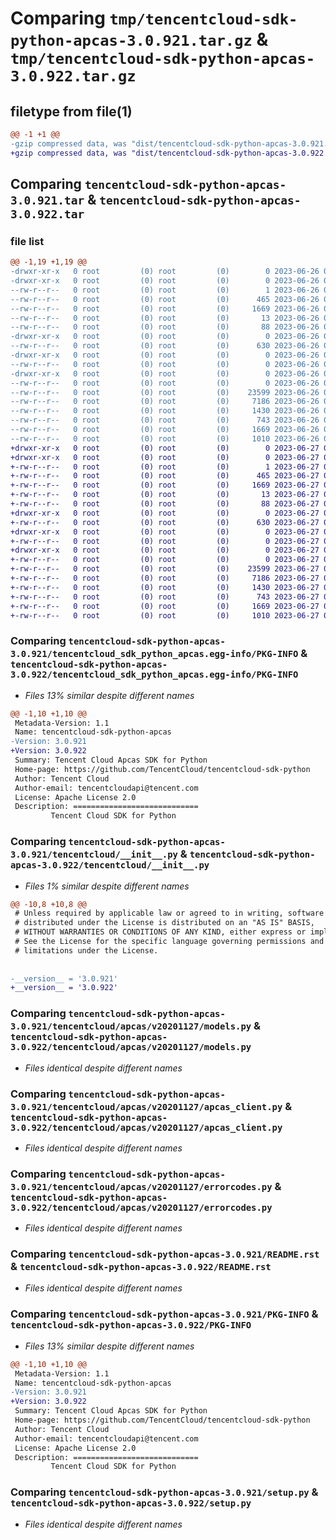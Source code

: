 # Comparing `tmp/tencentcloud-sdk-python-apcas-3.0.921.tar.gz` & `tmp/tencentcloud-sdk-python-apcas-3.0.922.tar.gz`

## filetype from file(1)

```diff
@@ -1 +1 @@
-gzip compressed data, was "dist/tencentcloud-sdk-python-apcas-3.0.921.tar", last modified: Mon Jun 26 00:15:56 2023, max compression
+gzip compressed data, was "dist/tencentcloud-sdk-python-apcas-3.0.922.tar", last modified: Tue Jun 27 00:16:37 2023, max compression
```

## Comparing `tencentcloud-sdk-python-apcas-3.0.921.tar` & `tencentcloud-sdk-python-apcas-3.0.922.tar`

### file list

```diff
@@ -1,19 +1,19 @@
-drwxr-xr-x   0 root         (0) root         (0)        0 2023-06-26 00:15:56.000000 tencentcloud-sdk-python-apcas-3.0.921/
-drwxr-xr-x   0 root         (0) root         (0)        0 2023-06-26 00:15:56.000000 tencentcloud-sdk-python-apcas-3.0.921/tencentcloud_sdk_python_apcas.egg-info/
--rw-r--r--   0 root         (0) root         (0)        1 2023-06-26 00:15:56.000000 tencentcloud-sdk-python-apcas-3.0.921/tencentcloud_sdk_python_apcas.egg-info/dependency_links.txt
--rw-r--r--   0 root         (0) root         (0)      465 2023-06-26 00:15:56.000000 tencentcloud-sdk-python-apcas-3.0.921/tencentcloud_sdk_python_apcas.egg-info/SOURCES.txt
--rw-r--r--   0 root         (0) root         (0)     1669 2023-06-26 00:15:56.000000 tencentcloud-sdk-python-apcas-3.0.921/tencentcloud_sdk_python_apcas.egg-info/PKG-INFO
--rw-r--r--   0 root         (0) root         (0)       13 2023-06-26 00:15:56.000000 tencentcloud-sdk-python-apcas-3.0.921/tencentcloud_sdk_python_apcas.egg-info/top_level.txt
--rw-r--r--   0 root         (0) root         (0)       88 2023-06-26 00:15:56.000000 tencentcloud-sdk-python-apcas-3.0.921/setup.cfg
-drwxr-xr-x   0 root         (0) root         (0)        0 2023-06-26 00:15:56.000000 tencentcloud-sdk-python-apcas-3.0.921/tencentcloud/
--rw-r--r--   0 root         (0) root         (0)      630 2023-06-26 00:15:56.000000 tencentcloud-sdk-python-apcas-3.0.921/tencentcloud/__init__.py
-drwxr-xr-x   0 root         (0) root         (0)        0 2023-06-26 00:15:56.000000 tencentcloud-sdk-python-apcas-3.0.921/tencentcloud/apcas/
--rw-r--r--   0 root         (0) root         (0)        0 2023-06-26 00:15:56.000000 tencentcloud-sdk-python-apcas-3.0.921/tencentcloud/apcas/__init__.py
-drwxr-xr-x   0 root         (0) root         (0)        0 2023-06-26 00:15:56.000000 tencentcloud-sdk-python-apcas-3.0.921/tencentcloud/apcas/v20201127/
--rw-r--r--   0 root         (0) root         (0)        0 2023-06-26 00:15:56.000000 tencentcloud-sdk-python-apcas-3.0.921/tencentcloud/apcas/v20201127/__init__.py
--rw-r--r--   0 root         (0) root         (0)    23599 2023-06-26 00:15:56.000000 tencentcloud-sdk-python-apcas-3.0.921/tencentcloud/apcas/v20201127/models.py
--rw-r--r--   0 root         (0) root         (0)     7186 2023-06-26 00:15:56.000000 tencentcloud-sdk-python-apcas-3.0.921/tencentcloud/apcas/v20201127/apcas_client.py
--rw-r--r--   0 root         (0) root         (0)     1430 2023-06-26 00:15:56.000000 tencentcloud-sdk-python-apcas-3.0.921/tencentcloud/apcas/v20201127/errorcodes.py
--rw-r--r--   0 root         (0) root         (0)      743 2023-06-26 00:15:56.000000 tencentcloud-sdk-python-apcas-3.0.921/README.rst
--rw-r--r--   0 root         (0) root         (0)     1669 2023-06-26 00:15:56.000000 tencentcloud-sdk-python-apcas-3.0.921/PKG-INFO
--rw-r--r--   0 root         (0) root         (0)     1010 2023-06-26 00:15:56.000000 tencentcloud-sdk-python-apcas-3.0.921/setup.py
+drwxr-xr-x   0 root         (0) root         (0)        0 2023-06-27 00:16:37.000000 tencentcloud-sdk-python-apcas-3.0.922/
+drwxr-xr-x   0 root         (0) root         (0)        0 2023-06-27 00:16:37.000000 tencentcloud-sdk-python-apcas-3.0.922/tencentcloud_sdk_python_apcas.egg-info/
+-rw-r--r--   0 root         (0) root         (0)        1 2023-06-27 00:16:37.000000 tencentcloud-sdk-python-apcas-3.0.922/tencentcloud_sdk_python_apcas.egg-info/dependency_links.txt
+-rw-r--r--   0 root         (0) root         (0)      465 2023-06-27 00:16:37.000000 tencentcloud-sdk-python-apcas-3.0.922/tencentcloud_sdk_python_apcas.egg-info/SOURCES.txt
+-rw-r--r--   0 root         (0) root         (0)     1669 2023-06-27 00:16:37.000000 tencentcloud-sdk-python-apcas-3.0.922/tencentcloud_sdk_python_apcas.egg-info/PKG-INFO
+-rw-r--r--   0 root         (0) root         (0)       13 2023-06-27 00:16:37.000000 tencentcloud-sdk-python-apcas-3.0.922/tencentcloud_sdk_python_apcas.egg-info/top_level.txt
+-rw-r--r--   0 root         (0) root         (0)       88 2023-06-27 00:16:37.000000 tencentcloud-sdk-python-apcas-3.0.922/setup.cfg
+drwxr-xr-x   0 root         (0) root         (0)        0 2023-06-27 00:16:37.000000 tencentcloud-sdk-python-apcas-3.0.922/tencentcloud/
+-rw-r--r--   0 root         (0) root         (0)      630 2023-06-27 00:16:37.000000 tencentcloud-sdk-python-apcas-3.0.922/tencentcloud/__init__.py
+drwxr-xr-x   0 root         (0) root         (0)        0 2023-06-27 00:16:37.000000 tencentcloud-sdk-python-apcas-3.0.922/tencentcloud/apcas/
+-rw-r--r--   0 root         (0) root         (0)        0 2023-06-27 00:16:37.000000 tencentcloud-sdk-python-apcas-3.0.922/tencentcloud/apcas/__init__.py
+drwxr-xr-x   0 root         (0) root         (0)        0 2023-06-27 00:16:37.000000 tencentcloud-sdk-python-apcas-3.0.922/tencentcloud/apcas/v20201127/
+-rw-r--r--   0 root         (0) root         (0)        0 2023-06-27 00:16:37.000000 tencentcloud-sdk-python-apcas-3.0.922/tencentcloud/apcas/v20201127/__init__.py
+-rw-r--r--   0 root         (0) root         (0)    23599 2023-06-27 00:16:37.000000 tencentcloud-sdk-python-apcas-3.0.922/tencentcloud/apcas/v20201127/models.py
+-rw-r--r--   0 root         (0) root         (0)     7186 2023-06-27 00:16:37.000000 tencentcloud-sdk-python-apcas-3.0.922/tencentcloud/apcas/v20201127/apcas_client.py
+-rw-r--r--   0 root         (0) root         (0)     1430 2023-06-27 00:16:37.000000 tencentcloud-sdk-python-apcas-3.0.922/tencentcloud/apcas/v20201127/errorcodes.py
+-rw-r--r--   0 root         (0) root         (0)      743 2023-06-27 00:16:37.000000 tencentcloud-sdk-python-apcas-3.0.922/README.rst
+-rw-r--r--   0 root         (0) root         (0)     1669 2023-06-27 00:16:37.000000 tencentcloud-sdk-python-apcas-3.0.922/PKG-INFO
+-rw-r--r--   0 root         (0) root         (0)     1010 2023-06-27 00:16:37.000000 tencentcloud-sdk-python-apcas-3.0.922/setup.py
```

### Comparing `tencentcloud-sdk-python-apcas-3.0.921/tencentcloud_sdk_python_apcas.egg-info/PKG-INFO` & `tencentcloud-sdk-python-apcas-3.0.922/tencentcloud_sdk_python_apcas.egg-info/PKG-INFO`

 * *Files 13% similar despite different names*

```diff
@@ -1,10 +1,10 @@
 Metadata-Version: 1.1
 Name: tencentcloud-sdk-python-apcas
-Version: 3.0.921
+Version: 3.0.922
 Summary: Tencent Cloud Apcas SDK for Python
 Home-page: https://github.com/TencentCloud/tencentcloud-sdk-python
 Author: Tencent Cloud
 Author-email: tencentcloudapi@tencent.com
 License: Apache License 2.0
 Description: ============================
         Tencent Cloud SDK for Python
```

### Comparing `tencentcloud-sdk-python-apcas-3.0.921/tencentcloud/__init__.py` & `tencentcloud-sdk-python-apcas-3.0.922/tencentcloud/__init__.py`

 * *Files 1% similar despite different names*

```diff
@@ -10,8 +10,8 @@
 # Unless required by applicable law or agreed to in writing, software
 # distributed under the License is distributed on an "AS IS" BASIS,
 # WITHOUT WARRANTIES OR CONDITIONS OF ANY KIND, either express or implied.
 # See the License for the specific language governing permissions and
 # limitations under the License.
 
 
-__version__ = '3.0.921'
+__version__ = '3.0.922'
```

### Comparing `tencentcloud-sdk-python-apcas-3.0.921/tencentcloud/apcas/v20201127/models.py` & `tencentcloud-sdk-python-apcas-3.0.922/tencentcloud/apcas/v20201127/models.py`

 * *Files identical despite different names*

### Comparing `tencentcloud-sdk-python-apcas-3.0.921/tencentcloud/apcas/v20201127/apcas_client.py` & `tencentcloud-sdk-python-apcas-3.0.922/tencentcloud/apcas/v20201127/apcas_client.py`

 * *Files identical despite different names*

### Comparing `tencentcloud-sdk-python-apcas-3.0.921/tencentcloud/apcas/v20201127/errorcodes.py` & `tencentcloud-sdk-python-apcas-3.0.922/tencentcloud/apcas/v20201127/errorcodes.py`

 * *Files identical despite different names*

### Comparing `tencentcloud-sdk-python-apcas-3.0.921/README.rst` & `tencentcloud-sdk-python-apcas-3.0.922/README.rst`

 * *Files identical despite different names*

### Comparing `tencentcloud-sdk-python-apcas-3.0.921/PKG-INFO` & `tencentcloud-sdk-python-apcas-3.0.922/PKG-INFO`

 * *Files 13% similar despite different names*

```diff
@@ -1,10 +1,10 @@
 Metadata-Version: 1.1
 Name: tencentcloud-sdk-python-apcas
-Version: 3.0.921
+Version: 3.0.922
 Summary: Tencent Cloud Apcas SDK for Python
 Home-page: https://github.com/TencentCloud/tencentcloud-sdk-python
 Author: Tencent Cloud
 Author-email: tencentcloudapi@tencent.com
 License: Apache License 2.0
 Description: ============================
         Tencent Cloud SDK for Python
```

### Comparing `tencentcloud-sdk-python-apcas-3.0.921/setup.py` & `tencentcloud-sdk-python-apcas-3.0.922/setup.py`

 * *Files identical despite different names*

